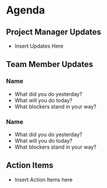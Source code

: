 # Agenda

## Project Manager Updates
 - Insert Updates Here

## Team Member Updates
### Name
 - What did you do yesterday?
 - What will you do today?
 - What blockers stand in your way?
### Name
 - What did you do yesterday?
 - What will you do today?
 - What blockers stand in your way?

## Action Items
 - Insert Action Items here 
